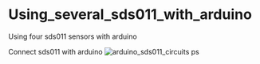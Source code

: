 # Using_several_sds011_with_arduino
Using four sds011 sensors with arduino

Connect sds011 with arduino
![arduino_sds011_circuits ps](https://user-images.githubusercontent.com/42115807/54341400-3379fe00-467d-11e9-9585-cee5927ff3ba.png)

      

